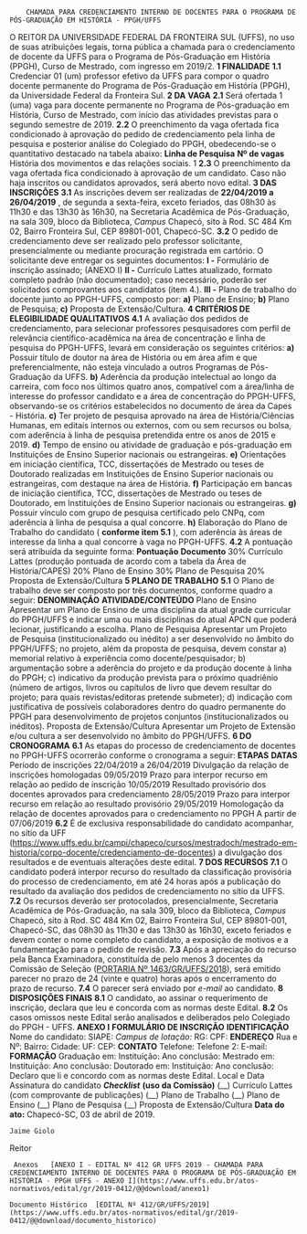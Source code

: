         CHAMADA PARA CREDENCIAMENTO INTERNO DE DOCENTES PARA O PROGRAMA DE PÓS-GRADUAÇÃO EM HISTÓRIA - PPGH/UFFS  

 O REITOR DA UNIVERSIDADE FEDERAL DA FRONTEIRA SUL (UFFS), no uso de suas atribuições legais, torna pública a chamada para o credenciamento de docente da UFFS para o Programa de Pós-Graduação em História (PPGH), Curso de Mestrado, com ingresso em 2019/2.  **1 FINALIDADE** **1.1**  Credenciar 01 (um) professor efetivo da UFFS para compor o quadro docente permanente do Programa de Pós-Graduação em História (PPGH), da Universidade Federal da Fronteira Sul.  **2 DA** **VAGA** **2.1**  Será ofertada 1 (uma) vaga para docente permanente no Programa de Pós-graduação em História, Curso de Mestrado, com início das atividades previstas para o segundo semestre de 2019. **2.2**  O preenchimento da vaga ofertada fica condicionado à aprovação do pedido de credenciamento pela linha de pesquisa e posterior análise do Colegiado do PPGH, obedecendo-se o quantitativo destacado na tabela abaixo:     **Linha de Pesquisa**   **Nº de vagas**     História dos movimentos e das relações sociais.   1     **2.3**  O preenchimento da vaga ofertada fica condicionado à aprovação de um candidato. Caso não haja inscritos ou candidatos aprovados, será aberto novo edital.  **3 DAS INSCRIÇÕES** **3.1**  As inscrições devem ser realizadas de **22/04/2019 a 26/04/2019** , de segunda a sexta-feira, exceto feriados, das 08h30 às 11h30 e das 13h30 às 16h30, na Secretaria Acadêmica de Pós-Graduação, na sala 309, bloco da Biblioteca, *Campus*  Chapecó, sito à Rod. SC 484 Km 02, Bairro Fronteira Sul, CEP 89801-001, Chapecó-SC. **3.2**  O pedido de credenciamento deve ser realizado pelo professor solicitante, presencialmente ou mediante procuração registrada em cartório. O solicitante deve entregar os seguintes documentos: **I -**  Formulário de inscrição assinado; (ANEXO I) **II -**  Currículo Lattes atualizado, formato completo padrão (não documentado); caso necessário, poderão ser solicitados comprovantes aos candidatos (item 4.). **III -**  Plano de trabalho do docente junto ao PPGH-UFFS, composto por: **a)**  Plano de Ensino; **b)**  Plano de Pesquisa; **c)**  Proposta de Extensão/Cultura.  **4 CRITÉRIOS DE ELEGIBILIDADE QUALITATIVOS** **4.1**  A avaliação dos pedidos de credenciamento, para selecionar professores pesquisadores com perfil de relevância científico-acadêmica na área de concentração e linha de pesquisa do PPGH-UFFS, levará em consideração os seguintes critérios: **a)**  Possuir título de doutor na área de História ou em área afim e que preferencialmente, não esteja vinculado a outros Programas de Pós-Graduação da UFFS. **b)**  Aderência da produção intelectual ao longo da carreira, com foco nos últimos quatro anos, compatível com a área/linha de interesse do professor candidato e a área de concentração do PPGH-UFFS, observando-se os critérios estabelecidos no documento de área da Capes - História. **c)**  Ter projeto de pesquisa aprovado na área de História/Ciências Humanas, em editais internos ou externos, com ou sem recursos ou bolsa, com aderência à linha de pesquisa pretendida entre os anos de 2015 e 2019. **d)**  Tempo de ensino ou atividade de graduação e pós-graduação em Instituições de Ensino Superior nacionais ou estrangeiras. **e)**  Orientações em iniciação científica, TCC, dissertações de Mestrado ou teses de Doutorado realizadas em Instituições de Ensino Superior nacionais ou estrangeiras, com destaque na área de História. **f)**  Participação em bancas de iniciação científica, TCC, dissertações de Mestrado ou teses de Doutorado, em Instituições de Ensino Superior nacionais ou estrangeiras. **g)**  Possuir vínculo com grupo de pesquisa certificado pelo CNPq, com aderência à linha de pesquisa a qual concorre. **h)**  Elaboração do Plano de Trabalho do candidato ( **conforme item 5.1** ), com aderência às áreas de interesse da linha a qual concorre à vaga no PPGH-UFFS. **4.2**  A pontuação será atribuída da seguinte forma:     **Pontuação**   **Documento**     30%   Currículo Lattes (produção pontuada de acordo com a tabela da Área de História/CAPES)     20%   Plano de Ensino     30%   Plano de Pesquisa     20%   Proposta de Extensão/Cultura      **5 PLANO DE TRABALHO** **5.1**  O Plano de trabalho deve ser composto por três documentos, conforme quadro a seguir:     **DENOMINAÇÃO**   **ATIVIDADE/CONTEÚDO**     Plano de Ensino   Apresentar um Plano de Ensino de uma disciplina da atual grade curricular do PPGH/UFFS e indicar uma ou mais disciplinas do atual APCN que poderá lecionar, justificando a escolha.     Plano de Pesquisa   Apresentar um Projeto de Pesquisa (institucionalizado ou inédito) a ser desenvolvido no âmbito do PPGH/UFFS; no projeto, além da proposta de pesquisa, devem constar a) memorial relativo à experiência como docente/pesquisador; b) argumentação sobre a aderência do projeto e da produção docente à linha do PPGH; c) indicativo da produção prevista para o próximo quadriênio (número de artigos, livros ou capítulos de livro que devem resultar do projeto; para quais revistas/editoras pretende submeter); d) indicação com justificativa de possíveis colaboradores dentro do quadro permanente do PPGH para desenvolvimento de projetos conjuntos (institucionalizados ou inéditos).     Proposta de Extensão/Cultura   Apresentar um Projeto de Extensão e/ou cultura a ser desenvolvido no âmbito do PPGH/UFFS.      **6 DO CRONOGRAMA** **6.1**  As etapas do processo de credenciamento de docentes no PPGH-UFFS ocorrerão conforme o cronograma a seguir:     **ETAPAS**   **DATAS**      Período de inscrições   22/04/2019 a 26/04/2019     Divulgação da relação de inscrições homologadas   09/05/2019     Prazo para interpor recurso em relação ao pedido de inscrição   10/05/2019     Resultado provisório dos docentes aprovados para credenciamento   28/05/2019     Prazo para interpor recurso em relação ao resultado provisório   29/05/2019     Homologação da relação de docentes aprovados para o credenciamento no PPGH   A partir de 07/06/2019     **6.2**  É de exclusiva responsabilidade do candidato acompanhar, no sítio da UFF (<https://www.uffs.edu.br/campi/chapeco/cursos/mestradoch/mestrado-em-historia/corpo-docente/credenciamento-de-docentes>) a divulgação dos resultados e de eventuais alterações deste edital.  **7 DOS RECURSOS** **7.1**  O candidato poderá interpor recurso do resultado da classificação provisória do processo de credenciamento, em até 24 horas após a publicação do resultado da avaliação dos pedidos de credenciamento no sítio da UFFS. **7.2**  Os recursos deverão ser protocolados, presencialmente, Secretaria Acadêmica de Pós-Graduação, na sala 309, bloco da Biblioteca, *Campus*  Chapecó, sito à Rod. SC 484 Km 02, Bairro Fronteira Sul, CEP 89801-001, Chapecó-SC, das 08h30 às 11h30 e das 13h30 às 16h30, exceto feriados e devem conter o nome completo do candidato, a exposição de motivos e a fundamentação para o pedido de revisão. **7.3**  Após a apreciação do recurso pela Banca Examinadora, constituída de pelo menos 3 docentes da Comissão de Seleção ([PORTARIA Nº 1463/GR/UFFS/2018](https://www.uffs.edu.br/atos-normativos/portaria/gr/2018-1463)), será emitido parecer no prazo de 24 (vinte e quatro) horas após o encerramento do prazo de recurso. **7.4**  O parecer será enviado por *e-mail*  ao candidato.  **8 DISPOSIÇÕES FINAIS** **8.1**  O candidato, ao assinar o requerimento de inscrição, declara que leu e concorda com as normas deste Edital. **8.2**  Os casos omissos neste Edital serão analisados e deliberados pelo Colegiado do PPGH - UFFS.   **ANEXO I**  **FORMULÁRIO DE INSCRIÇÃO**       **IDENTIFICAÇÃO**     Nome do candidato:     SIAPE:     *Campus de lotação:*     RG:   CPF:     **ENDEREÇO**     Rua e Nº:     Bairro:   Cidade:     UF:   CEP:     **CONTATO**     Telefone:   Telefone 2:     E-mail:     **FORMAÇÃO**     Graduação em:     Instituição:   Ano conclusão:     Mestrado em:     Instituição:   Ano conclusão:     Doutorado em:     Instituição:   Ano conclusão:     Declaro que li e concordo com as normas deste Edital.   Local e Data   Assinatura do candidato        ***Checklist***   **(uso da Comissão)**     (\_\_) Currículo Lattes (com comprovante de publicações)     (\_\_) Plano de Trabalho   (\_\_) Plano de Ensino     (\_\_) Plano de Pesquisa     (\_\_) Proposta de Extensão/Cultura          **Data do ato:** Chapecó-SC, 03 de abril de 2019.   
 

    Jaime Giolo   
 Reitor 

     Anexos   [ANEXO I - EDITAL Nº 412 GR UFFS 2019 - CHAMADA PARA CREDENCIAMENTO INTERNO DE DOCENTES PARA O PROGRAMA DE PÓS-GRADUAÇÃO EM HISTÓRIA - PPGH UFFS - ANEXO I](https://www.uffs.edu.br/atos-normativos/edital/gr/2019-0412/@@download/anexo1)  

    Documento Histórico  [EDITAL Nº 412/GR/UFFS/2019](https://www.uffs.edu.br/atos-normativos/edital/gr/2019-0412/@@download/documento_historico)     
      